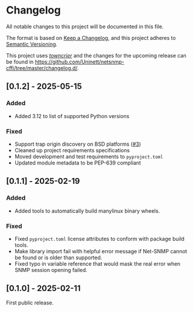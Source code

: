 # Changelog

All notable changes to this project will be documented in this file.

The format is based on [Keep a Changelog](https://keepachangelog.com/en/1.0.0/),
and this project adheres to [Semantic Versioning](https://semver.org/spec/v2.0.0.html).

This project uses [*towncrier*](https://towncrier.readthedocs.io/) and the
changes for the upcoming release can be found in
<https://github.com/Uninett/netsnmp-cffi/tree/master/changelog.d/>.

<!-- towncrier release notes start -->

## [0.1.2] - 2025-05-15

### Added

- Added 3.12 to list of supported Python versions

### Fixed

- Support trap origin discovery on BSD platforms ([#3](https://github.com/Uninett/netsnmp-cffi/issues/3))
- Cleaned up project requirements specifications
- Moved development and test requirements to `pyproject.toml`
- Updated module metadata to be PEP-639 compliant


## [0.1.1] - 2025-02-19

### Added

- Added tools to automatically build manylinux binary wheels.

### Fixed

- Fixed `pyproject.toml` license attributes to conform with package build
  tools.
- Make library import fail with helpful error message if Net-SNMP cannot be
  found or is older than supported.
- Fixed typo in variable reference that would mask the real error when SNMP
  session opening failed.

## [0.1.0] - 2025-02-11

First public release.
